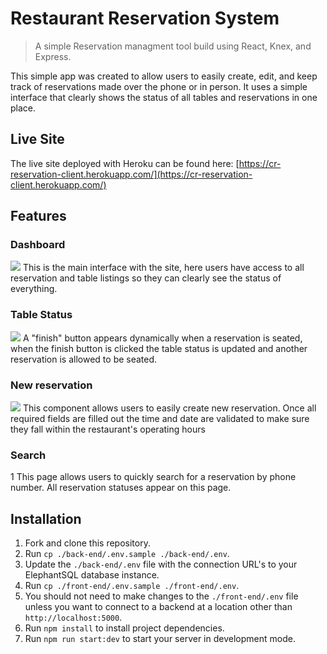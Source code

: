# Restaurant Reservation System

> A simple Reservation managment tool build using React, Knex, and Express.

This simple app was created to allow users to easily create, edit, and keep track of reservations made over the phone or in person. It uses a simple interface that clearly shows the status of all tables and reservations in one place.

## Live Site
The live site deployed with Heroku can be found here: [https://cr-reservation-client.herokuapp.com/](https://cr-reservation-client.herokuapp.com/)


## Features
### Dashboard
![](https://github.com/cwroberts401/starter-restaurant-reservation/blob/main/dashboard.png)
This is the main interface with the site, here users have access to all reservation and table listings so they can clearly see the status of everything. 

### Table Status
![](https://github.com/cwroberts401/starter-restaurant-reservation/blob/main/table-status.png)
A "finish" button appears dynamically when a reservation is seated, when the finish button is clicked the table status is updated and another reservation is allowed to be seated.

### New reservation
![](https://github.com/cwroberts401/starter-restaurant-reservation/blob/main/new-reservation.png)
This component allows users to easily create new reservation. Once all required fields are filled out the time and date are validated to make sure they fall within the restaurant's operating hours

### Search
1[](https://github.com/cwroberts401/starter-restaurant-reservation/blob/main/search.png)
This page allows users to quickly search for a reservation by phone number. All reservation statuses appear on this page. 


## Installation

1. Fork and clone this repository.
1. Run `cp ./back-end/.env.sample ./back-end/.env`.
1. Update the `./back-end/.env` file with the connection URL's to your ElephantSQL database instance.
1. Run `cp ./front-end/.env.sample ./front-end/.env`.
1. You should not need to make changes to the `./front-end/.env` file unless you want to connect to a backend at a location other than `http://localhost:5000`.
1. Run `npm install` to install project dependencies.
1. Run `npm run start:dev` to start your server in development mode.

